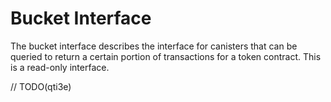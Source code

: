 # Bucket Interface

The bucket interface describes the interface for canisters that can be queried to return a certain portion of
transactions for a token contract. This is a read-only interface.

// TODO(qti3e)